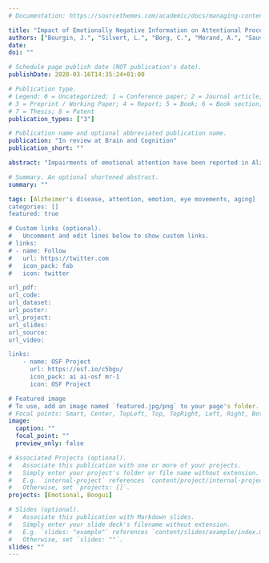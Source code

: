 ```yaml
---
# Documentation: https://sourcethemes.com/academic/docs/managing-content/

title: "Impact of Emotionally Negative Information on Attentional Processes in Normal Aging and Alzheimer’s Disease"
authors: ["Bourgin, J.", "Silvert, L.", "Borg, C.", "Morand, A.", "Sauvée, M.", "Moreaud, O.", "Hot, P."]
date:
doi: ""

# Schedule page publish date (NOT publication's date).
publishDate: 2020-03-16T14:35:24+01:00

# Publication type.
# Legend: 0 = Uncategorized; 1 = Conference paper; 2 = Journal article;
# 3 = Preprint / Working Paper; 4 = Report; 5 = Book; 6 = Book section;
# 7 = Thesis; 8 = Patent
publication_types: ["3"]

# Publication name and optional abbreviated publication name.
publication: "In review at Brain and Cognition"
publication_short: ""

abstract: "Impairments of emotional attention have been reported in Alzheimer’s disease (AD). In this study, we hypothesized that patients with AD might show a deficit of orientation toward emotional information under conditions of visual search. Eighteen patients with AD, 24 age-matched controls, and 35 young controls were eye-tracked while they performed a visual search task on a computer screen. The target was a vehicle with implicit (negative or neutral) emotional content, presented concurrently with 1, 3, or 5 non-vehicle neutral distractors. The task was to find the target and to report whether a break in the target frame was on the left or on the right side. Both control groups detected negative targets more efficiently than they detected neutral targets, showing facilitated engagement toward negative information. In contrast, patients with AD showed no influence of emotional information on engagement processes. However, all groups reported the frame break location more slowly for negative than for neutral targets (after accounting for the last fixation delay), showing a more difficult disengagement from negative information. These findings are the first to highlight a selective lack of emotional influence on engagement processes in patients with AD."

# Summary. An optional shortened abstract.
summary: ""

tags: [Alzheimer's disease, attention, emotion, eye movements, aging]
categories: []
featured: true

# Custom links (optional).
#   Uncomment and edit lines below to show custom links.
# links:
# - name: Follow
#   url: https://twitter.com
#   icon_pack: fab
#   icon: twitter

url_pdf:
url_code:
url_dataset:
url_poster:
url_project:
url_slides:
url_source:
url_video:

links:
    - name: OSF Project
      url: https://osf.io/c5bgu/
      icon_pack: ai ai-osf mr-1
      icon: OSF Project

# Featured image
# To use, add an image named `featured.jpg/png` to your page's folder.
# Focal points: Smart, Center, TopLeft, Top, TopRight, Left, Right, BottomLeft, Bottom, BottomRight.
image:
  caption: ""
  focal_point: ""
  preview_only: false

# Associated Projects (optional).
#   Associate this publication with one or more of your projects.
#   Simply enter your project's folder or file name without extension.
#   E.g. `internal-project` references `content/project/internal-project/index.md`.
#   Otherwise, set `projects: []`.
projects: [Emotional, Boogui]

# Slides (optional).
#   Associate this publication with Markdown slides.
#   Simply enter your slide deck's filename without extension.
#   E.g. `slides: "example"` references `content/slides/example/index.md`.
#   Otherwise, set `slides: ""`.
slides: ""
---
```

